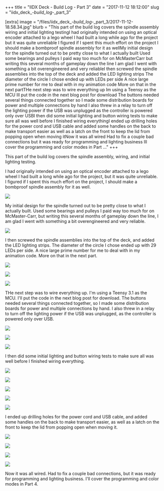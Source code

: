 +++
title = "IIDX Deck - Build Log - Part 3"
date = "2017-11-12 18:12:00"
slug = "iidx_deck_-_build_log_-_part_3"

[extra]
image = "/files/iidx_deck_-_build_log_-_part_3/2017-11-12-18.58.34.jpg"
blurb = "This part of the build log covers the spindle assembly wiring and initial lighting testingI had originally intended on using an optical encoder attached to a lego wheel I had built a long while ago for the project but it was quite unreliable I figured if I spent this much effort on the project I should make a bombproof spindle assembly for it as wellMy initial design for the spindle turned out to be pretty close to what I actually built Used some bearings and pulleys I paid way too much for on McMasterCarr but writing this several months of gameplay down the line I am glad I went with something a bit overengineered and very reliableI then screwed the spindle assemblies into the top of the deck and added the LED lighting strips The diameter of the circle I chose ended up with  LEDs per side A nice large prime number for me to deal with in my animation code More on that in the next partTHe next step was to wire everything up Im using a Teensy  as the MCU Ill put the code in the next blog post for download The buttons needed several things connected together so I made some distribution boards for power and multiple connections by hand I also threw in a relay to turn off the lighting power if the USB was unplugged as the controller is powered only over USBI then did some initial lighting and button wiring tests to make sure all was well before I finished wiring everythingI ended up drilling holes for the power cord and USB cable and added some handles on the back to make transport easier as well as a latch on the front to keep the lid from popping open when moving itNow it was all wired Had to fix a couple bad connections but it was ready for programming and lighting business Ill cover the programming and color modes in Part ..."
+++

This part of the build log covers the spindle assembly, wiring, and initial lighting testing.


I had originally intended on using an optical encoder attached to a lego wheel I had built a long while ago for the project, but it was quite unreliable. I figured if I spent this much effort on the project, I should make a bombproof spindle assembly for it as well.


[![](/files/iidx_deck_-_build_log_-_part_3/wiki-support-plan.png)](/files/iidx_deck_-_build_log_-_part_3/wiki-support-plan.png)


My initial design for the spindle turned out to be pretty close to what I actually built. Used some bearings and pulleys I paid way too much for on McMaster-Carr, but writing this several months of gameplay down the line, I am glad I went with something a bit overengineered and very reliable.


[![](/files/iidx_deck_-_build_log_-_part_3/2017-11-11-07.34.58.jpg)](/files/iidx_deck_-_build_log_-_part_3/2017-11-11-07.34.58.jpg)


I then screwed the spindle assemblies into the top of the deck, and added the LED lighting strips. The diameter of the circle I chose ended up with 29 LEDs per side. A nice large prime number for me to deal with in my animation code. More on that in the next part.


[![](/files/iidx_deck_-_build_log_-_part_3/2017-11-11-09.28.20.jpg)](/files/iidx_deck_-_build_log_-_part_3/2017-11-11-09.28.20.jpg)


[![](/files/iidx_deck_-_build_log_-_part_3/2017-11-11-09.28.31.jpg)](/files/iidx_deck_-_build_log_-_part_3/2017-11-11-09.28.31.jpg)


[![](/files/iidx_deck_-_build_log_-_part_3/2017-11-11-09.29.54.jpg)](/files/iidx_deck_-_build_log_-_part_3/2017-11-11-09.29.54.jpg)


THe next step was to wire everything up. I'm using a Teensy 3.1 as the MCU. I'll put the code in the next blog post for download. The buttons needed several things connected together, so I made some distribution boards for power and multiple connections by hand. I also threw in a relay to turn off the lighting power if the USB was unplugged, as the controller is powered only over USB.


[![](/files/iidx_deck_-_build_log_-_part_3/2017-11-11-12.45.39.jpg)](/files/iidx_deck_-_build_log_-_part_3/2017-11-11-12.45.39.jpg)


[![](/files/iidx_deck_-_build_log_-_part_3/2017-11-11-12.45.43.jpg)](/files/iidx_deck_-_build_log_-_part_3/2017-11-11-12.45.43.jpg)


[![](/files/iidx_deck_-_build_log_-_part_3/2017-11-11-12.45.55.jpg)](/files/iidx_deck_-_build_log_-_part_3/2017-11-11-12.45.55.jpg)


I then did some initial lighting and button wiring tests to make sure all was well before I finished wiring everything.


[![](/files/iidx_deck_-_build_log_-_part_3/2017-11-11-17.27.53.jpg)](/files/iidx_deck_-_build_log_-_part_3/2017-11-11-17.27.53.jpg)


[![](/files/iidx_deck_-_build_log_-_part_3/2017-11-11-20.55.21.jpg)](/files/iidx_deck_-_build_log_-_part_3/2017-11-11-20.55.21.jpg)


[![](/files/iidx_deck_-_build_log_-_part_3/2017-11-11-21.51.12.jpg)](/files/iidx_deck_-_build_log_-_part_3/2017-11-11-21.51.12.jpg)


[![](/files/iidx_deck_-_build_log_-_part_3/2017-11-12-18.57.30.jpg)](/files/iidx_deck_-_build_log_-_part_3/2017-11-12-18.57.30.jpg)


[![](/files/iidx_deck_-_build_log_-_part_3/2017-11-12-18.57.42.jpg)](/files/iidx_deck_-_build_log_-_part_3/2017-11-12-18.57.42.jpg)


I ended up drilling holes for the power cord and USB cable, and added some handles on the back to make transport easier, as well as a latch on the front to keep the lid from popping open when moving it.


[![](/files/iidx_deck_-_build_log_-_part_3/2017-11-14-18.47.48.jpg)](/files/iidx_deck_-_build_log_-_part_3/2017-11-14-18.47.48.jpg)


[![](/files/iidx_deck_-_build_log_-_part_3/2017-11-14-18.47.51.jpg)](/files/iidx_deck_-_build_log_-_part_3/2017-11-14-18.47.51.jpg)


[![](/files/iidx_deck_-_build_log_-_part_3/2017-11-14-19.23.03.jpg)](/files/iidx_deck_-_build_log_-_part_3/2017-11-14-19.23.03.jpg)


[![](/files/iidx_deck_-_build_log_-_part_3/2017-11-14-19.22.58.jpg)](/files/iidx_deck_-_build_log_-_part_3/2017-11-14-19.22.58.jpg)


Now it was all wired. Had to fix a couple bad connections, but it was ready for programming and lighting business. I'll cover the programming and color modes in Part 4.


